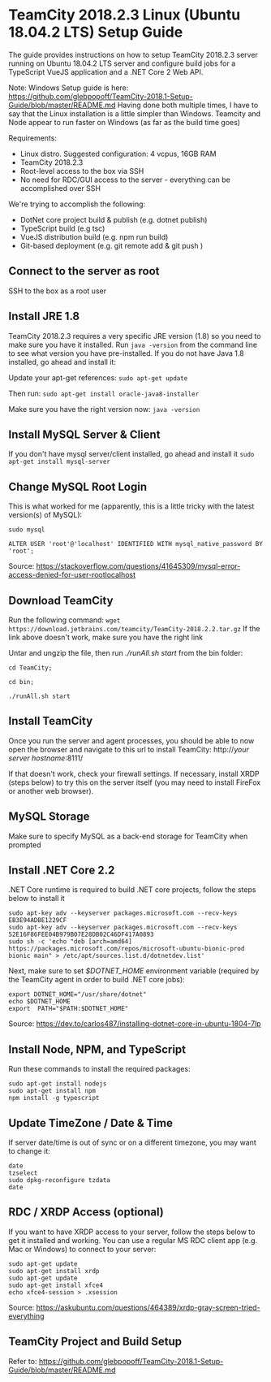 # TeamCity 2018.2.3 Linux (Ubuntu 18.04.2 LTS) Setup Guide
The guide provides instructions on how to setup TeamCity 2018.2.3 server running on Ubuntu 18.04.2 LTS server and configure build jobs for a TypeScript VueJS application and a .NET Core 2 Web API.

Note:
Windows Setup guide is here: https://github.com/glebpopoff/TeamCity-2018.1-Setup-Guide/blob/master/README.md
Having done both multiple times, I have to say that the Linux installation is a little simpler than Windows. Teamcity and Node appear to run faster on Windows (as far as the build time goes)

Requirements: 
- Linux distro. Suggested configuration: 4 vcpus, 16GB RAM
- TeamCity 2018.2.3
- Root-level access to the box via SSH
- No need for RDC/GUI access to the server - everything can be accomplished over SSH

We're trying to accomplish the following:
- DotNet core project build & publish (e.g. dotnet publish)
- TypeScript build (e.g tsc)
- VueJS distribution build (e.g. npm run build)
- Git-based deployment (e.g. git remote add & git push <remote>)

## Connect to the server as root
SSH to the box as a root user

## Install JRE 1.8
TeamCity 2018.2.3 requires a very specific JRE version (1.8) so you need to make sure you have it installed.
Run ```java -version``` from the command line to see what version you have pre-installed. 
If you do not have Java 1.8 installed, go ahead and install it:

Update your apt-get references:
```sudo apt-get update```

Then run:
```sudo apt-get install oracle-java8-installer```

Make sure you have the right version now: ```java -version```

## Install MySQL Server & Client
If you don't have mysql server/client installed, go ahead and install it
```sudo apt-get install mysql-server```

## Change MySQL Root Login
This is what worked for me (apparently, this is a little tricky with the latest version(s) of MySQL):
```
sudo mysql

ALTER USER 'root'@'localhost' IDENTIFIED WITH mysql_native_password BY 'root';
```
Source: https://stackoverflow.com/questions/41645309/mysql-error-access-denied-for-user-rootlocalhost

## Download TeamCity
Run the following command:
```wget https://download.jetbrains.com/teamcity/TeamCity-2018.2.2.tar.gz```
If the link above doesn't work, make sure you have the right link

Untar and ungzip the file, then run *./runAll.sh start* from the bin folder:
```
cd TeamCity;

cd bin;

./runAll.sh start
```

## Install TeamCity 
Once you run the server and agent processes, you should be able to now open the browser and navigate to this url to install TeamCity:
http://*your server hostname*:8111/

If that doesn't work, check your firewall settings. If necessary, install XRDP (steps below) to try this on the server itself (you may need to install FireFox or another web browser).


## MySQL Storage
Make sure to specify MySQL as a back-end storage for TeamCity when prompted

## Install .NET Core 2.2
.NET Core runtime is required to build .NET core projects, follow the steps below to install it
```
sudo apt-key adv --keyserver packages.microsoft.com --recv-keys EB3E94ADBE1229CF
sudo apt-key adv --keyserver packages.microsoft.com --recv-keys 52E16F86FEE04B979B07E28DB02C46DF417A0893
sudo sh -c 'echo "deb [arch=amd64] https://packages.microsoft.com/repos/microsoft-ubuntu-bionic-prod bionic main" > /etc/apt/sources.list.d/dotnetdev.list'
```
Next, make sure to set *$DOTNET_HOME* environment variable (required by the TeamCity agent in order to build .NET core jobs):
```
export DOTNET_HOME="/usr/share/dotnet"
echo $DOTNET_HOME
export  PATH="$PATH:$DOTNET_HOME"
```

Source: https://dev.to/carlos487/installing-dotnet-core-in-ubuntu-1804-7lp

## Install Node, NPM, and TypeScript
Run these commands to install the required packages:
```
sudo apt-get install nodejs
sudo apt-get install npm
npm install -g typescript
```

## Update TimeZone / Date & Time
If server date/time is out of sync or on a different timezone, you may want to change it:
```
date
tzselect
sudo dpkg-reconfigure tzdata
date
```

## RDC / XRDP Access (optional)
If you want to have XRDP access to your server, follow the steps below to get it installed and working. You can use a regular MS RDC client app (e.g. Mac or Windows) to connect to your server:
```
sudo apt-get update
sudo apt-get install xrdp
sudo apt-get update
sudo apt-get install xfce4
echo xfce4-session > .xsession
```
Source: https://askubuntu.com/questions/464389/xrdp-gray-screen-tried-everything


## TeamCity Project and Build Setup
Refer to: https://github.com/glebpopoff/TeamCity-2018.1-Setup-Guide/blob/master/README.md
